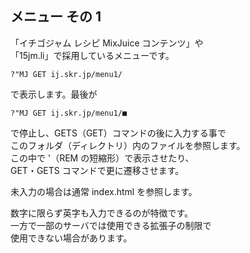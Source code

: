 ## メニュー その 1

「イチゴジャム レシピ MixJuice コンテンツ」や\
「15jm.li」で採用しているメニューです。

```
?"MJ GET ij.skr.jp/menu1/
```

で表示します。最後が

```
?"MJ GET ij.skr.jp/menu1/■
```

で停止し、GETS（GET）コマンドの後に入力する事で\
このフォルダ（ディレクトリ）内のファイルを参照します。\
この中で '（REM の短縮形）で表示させたり、\
GET・GETS コマンドで更に遷移させます。

未入力の場合は通常 index.html を参照します。

数字に限らず英字も入力できるのが特徴です。\
一方で一部のサーバでは使用できる拡張子の制限で\
使用できない場合があります。
